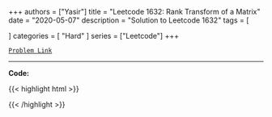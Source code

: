 
+++
authors = ["Yasir"]
title = "Leetcode 1632: Rank Transform of a Matrix"
date = "2020-05-07"
description = "Solution to Leetcode 1632"
tags = [
    
]
categories = [
    "Hard"
]
series = ["Leetcode"]
+++



[`Problem Link`](https://leetcode.com/problems/rank-transform-of-a-matrix/description/)

---

**Code:**

{{< highlight html >}}

{{< /highlight >}}

